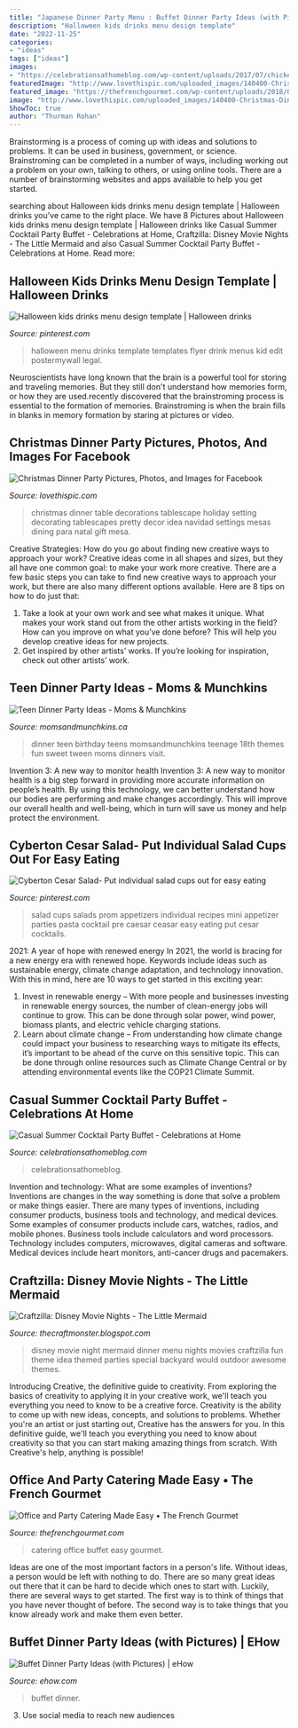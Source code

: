 ```yaml
---
title: "Japanese Dinner Party Menu : Buffet Dinner Party Ideas (with Pictures)"
description: "Halloween kids drinks menu design template"
date: "2022-11-25"
categories:
- "ideas"
tags: ["ideas"]
images:
- "https://celebrationsathomeblog.com/wp-content/uploads/2017/07/chicken-skewers-630x866.jpg"
featuredImage: "http://www.lovethispic.com/uploaded_images/140400-Christmas-Dinner-Party.jpg"
featured_image: "https://thefrenchgourmet.com/wp-content/uploads/2018/02/corporate-social-catering.jpg"
image: "http://www.lovethispic.com/uploaded_images/140400-Christmas-Dinner-Party.jpg"
ShowToc: true
author: "Thurman Rohan"
---
```



Brainstorming is a process of coming up with ideas and solutions to problems. It can be used in business, government, or science. Brainstroming can be completed in a number of ways, including working out a problem on your own, talking to others, or using online tools. There are a number of brainstorming websites and apps available to help you get started.

	

		
searching about Halloween kids drinks menu design template | Halloween drinks you've came to the right place. We have 8 Pictures about Halloween kids drinks menu design template | Halloween drinks like Casual Summer Cocktail Party Buffet - Celebrations at Home, Craftzilla: Disney Movie Nights - The Little Mermaid and also Casual Summer Cocktail Party Buffet - Celebrations at Home. Read more:
		
    
## Halloween Kids Drinks Menu Design Template | Halloween Drinks

<img loading=lazy src="https://i.pinimg.com/736x/f9/52/75/f952751471436b5a3200cb4cd7441c3d.jpg" onerror="this.onerror=null;this.src='https://tse1.mm.bing.net/th?id=OIP.w5FBa664la5NYFlXP_l9qwHaMN&amp;pid=15.1';" alt="Halloween kids drinks menu design template | Halloween drinks">

_Source: pinterest.com_

>halloween menu drinks template templates flyer drink menus kid edit postermywall legal. 

	

Neuroscientists have long known that the brain is a powerful tool for storing and traveling memories. But they still don't understand how memories form, or how they are used.recently discovered that the brainstroming process is essential to the formation of memories. Brainstroming is when the brain fills in blanks in memory formation by staring at pictures or video.

    
## Christmas Dinner Party Pictures, Photos, And Images For Facebook

<img loading=lazy src="http://www.lovethispic.com/uploaded_images/140400-Christmas-Dinner-Party.jpg" onerror="this.onerror=null;this.src='https://tse2.mm.bing.net/th?id=OIP.uTIp51emVBuUOyob-WBQhQHaLH&amp;pid=15.1';" alt="Christmas Dinner Party Pictures, Photos, and Images for Facebook">

_Source: lovethispic.com_

>christmas dinner table decorations tablescape holiday setting decorating tablescapes pretty decor idea navidad settings mesas dining para natal gift mesa. 

	

Creative Strategies: How do you go about finding new creative ways to approach your work?
Creative ideas come in all shapes and sizes, but they all have one common goal: to make your work more creative. There are a few basic steps you can take to find new creative ways to approach your work, but there are also many different options available. Here are 8 tips on how to do just that: 
1. Take a look at your own work and see what makes it unique. What makes your work stand out from the other artists working in the field? How can you improve on what you’ve done before? This will help you develop creative ideas for new projects. 
2. Get inspired by other artists’ works. If you’re looking for inspiration, check out other artists’ work.

    
## Teen Dinner Party Ideas - Moms &amp; Munchkins

<img loading=lazy src="http://www.momsandmunchkins.ca/wp-content/uploads/2014/11/teen-dinner-party-ideas.jpg" onerror="this.onerror=null;this.src='https://tse1.mm.bing.net/th?id=OIP.WyZd9bcYYMzf6qFPbyPQ6QHaMd&amp;pid=15.1';" alt="Teen Dinner Party Ideas - Moms &amp; Munchkins">

_Source: momsandmunchkins.ca_

>dinner teen birthday teens momsandmunchkins teenage 18th themes fun sweet tween moms dinners visit. 

	

Invention 3: A new way to monitor health
Invention 3: A new way to monitor health is a big step forward in providing more accurate information on people’s health. By using this technology, we can better understand how our bodies are performing and make changes accordingly. This will improve our overall health and well-being, which in turn will save us money and help protect the environment.

    
## Cyberton Cesar Salad- Put Individual Salad Cups Out For Easy Eating

<img loading=lazy src="https://i.pinimg.com/736x/0b/6f/84/0b6f84f3490e8f833e219ac4c246470d--party-salads-salad-cups-party.jpg" onerror="this.onerror=null;this.src='https://tse2.mm.bing.net/th?id=OIP.NdCHHiAvZS34erMR3R9r6AHaLH&amp;pid=15.1';" alt="Cyberton Cesar Salad- Put individual salad cups out for easy eating">

_Source: pinterest.com_

>salad cups salads prom appetizers individual recipes mini appetizer parties pasta cocktail pre caesar ceasar easy eating put cesar cocktails. 

	

2021: A year of hope with renewed energy
In 2021, the world is bracing for a new energy era with renewed hope. Keywords include ideas such as sustainable energy, climate change adaptation, and technology innovation. With this in mind, here are 10 ways to get started in this exciting year:
1. Invest in renewable energy – With more people and businesses investing in renewable energy sources, the number of clean-energy jobs will continue to grow. This can be done through solar power, wind power, biomass plants, and electric vehicle charging stations.
2. Learn about climate change – From understanding how climate change could impact your business to researching ways to mitigate its effects, it’s important to be ahead of the curve on this sensitive topic. This can be done through online resources such as Climate Change Central or by attending environmental events like the COP21 Climate Summit.

    
## Casual Summer Cocktail Party Buffet - Celebrations At Home

<img loading=lazy src="https://celebrationsathomeblog.com/wp-content/uploads/2017/07/chicken-skewers-630x866.jpg" onerror="this.onerror=null;this.src='https://tse1.mm.bing.net/th?id=OIP.pb9FK18L2iu2L7B8OYKkKgHaKL&amp;pid=15.1';" alt="Casual Summer Cocktail Party Buffet - Celebrations at Home">

_Source: celebrationsathomeblog.com_

>celebrationsathomeblog. 

	

Invention and technology: What are some examples of inventions?
Inventions are changes in the way something is done that solve a problem or make things easier. There are many types of inventions, including consumer products, business tools and technology, and medical devices. Some examples of consumer products include cars, watches, radios, and mobile phones. Business tools include calculators and word processors. Technology includes computers, microwaves, digital cameras and software. Medical devices include heart monitors, anti-cancer drugs and pacemakers.

    
## Craftzilla: Disney Movie Nights - The Little Mermaid

<img loading=lazy src="https://4.bp.blogspot.com/-m3FhqwfFDDA/UBHlnbrF6JI/AAAAAAAABwg/-_HtUTOdro4/s1600/DSCN8275.JPG" onerror="this.onerror=null;this.src='https://tse3.mm.bing.net/th?id=OIP.oxy8_Txwg2o3By7vqmdmrAHaJ4&amp;pid=15.1';" alt="Craftzilla: Disney Movie Nights - The Little Mermaid">

_Source: thecraftmonster.blogspot.com_

>disney movie night mermaid dinner menu nights movies craftzilla fun theme idea themed parties special backyard would outdoor awesome themes. 

	

Introducing Creative, the definitive guide to creativity. From exploring the basics of creativity to applying it in your creative work, we'll teach you everything you need to know to be a creative force.
Creativity is the ability to come up with new ideas, concepts, and solutions to problems. Whether you're an artist or just starting out, Creative has the answers for you. In this definitive guide, we'll teach you everything you need to know about creativity so that you can start making amazing things from scratch. With Creative's help, anything is possible!

    
## Office And Party Catering Made Easy • The French Gourmet

<img loading=lazy src="https://thefrenchgourmet.com/wp-content/uploads/2018/02/corporate-social-catering.jpg" onerror="this.onerror=null;this.src='https://tse4.mm.bing.net/th?id=OIP.Utoowqod4Tv6DCDEXyHlzQHaCU&amp;pid=15.1';" alt="Office and Party Catering Made Easy • The French Gourmet">

_Source: thefrenchgourmet.com_

>catering office buffet easy gourmet. 

	

Ideas are one of the most important factors in a person's life. Without ideas, a person would be left with nothing to do. There are so many great ideas out there that it can be hard to decide which ones to start with. Luckily, there are several ways to get started. The first way is to think of things that you have never thought of before. The second way is to take things that you know already work and make them even better.

    
## Buffet Dinner Party Ideas (with Pictures) | EHow

<img loading=lazy src="https://img-aws.ehowcdn.com/default/ds-photo/getty/article/81/238/87709072.jpg" onerror="this.onerror=null;this.src='https://tse3.mm.bing.net/th?id=OIP.IhORxxA-XIvFLgiD7z7YdQHaE8&amp;pid=15.1';" alt="Buffet Dinner Party Ideas (with Pictures) | eHow">

_Source: ehow.com_

>buffet dinner. 

	

3. Use social media to reach new audiences

